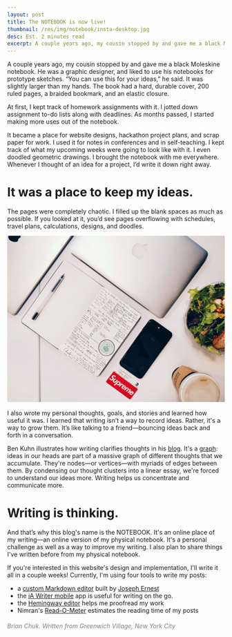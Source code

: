 ```yaml
---
layout: post
title: The NOTEBOOK is now live!
thumbnail: /res/img/notebook/insta-desktop.jpg
desc: Est. 2 minutes read
excerpt: A couple years ago, my cousin stopped by and gave me a black Moleskine notebook. He was a graphic designer, and liked to use his notebooks for prototype sketches. “You can use this for your ideas,” he said. It was slightly larger than my hands. The book had a hard, durable cover, 200 ruled pages, a braided bookmark, and an elastic closure.
---
```


A couple years ago, my cousin stopped by and gave me a black Moleskine notebook. He was a graphic designer, and liked to use his notebooks for prototype sketches. “You can use this for your ideas,” he said. It was slightly larger than my hands. The book had a hard, durable cover, 200 ruled pages, a braided bookmark, and an elastic closure.

At first, I kept track of homework assignments with it. I jotted down assignment to-do lists along with deadlines. As months passed, I started making more uses out of the notebook.

It became a place for website designs, hackathon project plans, and scrap paper for work. I used it for notes in conferences and in self-teaching. I kept track of what my upcoming weeks were going to look like with it. I even doodled geometric drawings. I brought the notebook with me everywhere. Whenever I thought of an idea for a project, I’d write it down right away.

# It was a place to keep my ideas.

The pages were completely chaotic. I filled up the blank spaces as much as possible. If you looked at it, you’d see pages overflowing with schedules, travel plans, calculations, designs, and doodles.

![](/res/img/notebook/insta-desktop.jpg)

I also wrote my personal thoughts, goals, and stories and learned how useful it was. I learned that writing isn’t a way to record ideas. Rather, it's a way to grow them. It’s like talking to a friend—bouncing ideas back and forth in a conversation.

Ben Kuhn illustrates how writing clarifies thoughts in his [blog](https://www.benkuhn.net/writing-clarify-thoughts). It's a [graph](https://en.wikipedia.org/wiki/Graph_(abstract_data_type)): ideas in our heads are part of a massive graph of different thoughts that we accumulate. They're nodes—or vertices—with myriads of edges between them. By condensing our thought clusters into a linear essay, we're forced to understand our ideas more. Writing helps us concentrate and communicate more.

# Writing is thinking.

And that’s why this blog's name is the NOTEBOOK. It's an online place of my writing—an online version of my physical notebook. It's a personal challenge as well as a way to improve my writing. I also plan to share things I've written before from my physical notebook.

If you're interested in this website's design and implementation, I'll write it all in a couple weeks! Currently, I'm using four tools to write my posts:

- a [custom Markdown editor](http://www.brianch.uk/writing/) built by [Joseph Ernest](https://github.com/josephernest/writing)
- the [iA Writer mobile](https://ia.net/writer/) app is useful for writing on the go.
- the [Hemingway editor](http://www.hemingwayapp.com) helps me proofread my work
- Nimran's [Read-O-Meter](http://niram.org/read/) estimates the reading time of my posts

<h6 style="color: #808080;">Brian Chuk. Written from Greenwich Village, New York City</h6>
